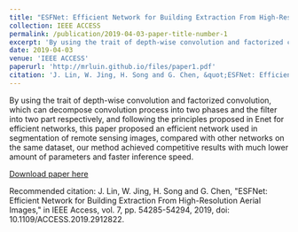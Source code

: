```yaml
---
title: "ESFNet: Efficient Network for Building Extraction From High-Resolution Aerial Images"
collection: IEEE ACCESS
permalink: /publication/2019-04-03-paper-title-number-1
excerpt: 'By using the trait of depth-wise convolution and factorized convolution, which can decompose convolution process into two phases and the filter into two part respectively, and following the principles proposed in Enet for efficient networks, this paper proposed an efficient network used in segmentation of remote sensing images, compared with other networks on the same dataset, our method achieved competitive results with much lower amount of parameters and faster inference speed.'
date: 2019-04-03
venue: 'IEEE ACCESS'
paperurl: 'http://mrluin.github.io/files/paper1.pdf'
citation: 'J. Lin, W. Jing, H. Song and G. Chen, &quot;ESFNet: Efficient Network for Building Extraction From High-Resolution Aerial Images, &quot; <i>in IEEE Access</i>. vol. 7, pp. 54285-54294, 2019, doi: 10.1109/ACCESS.2019.2912822.'
---
```

By using the trait of depth-wise convolution and factorized convolution, which can decompose convolution process into two phases and the filter into two part respectively, and following the principles proposed in Enet for efficient networks, this paper proposed an efficient network used in segmentation of remote sensing images, compared with other networks on the same dataset, our method achieved competitive results with much lower amount of parameters and faster inference speed.

[Download paper here](http://academicpages.github.io/files/paper1.pdf)

Recommended citation: J. Lin, W. Jing, H. Song and G. Chen, "ESFNet: Efficient Network for Building Extraction From High-Resolution Aerial Images," in IEEE Access, vol. 7, pp. 54285-54294, 2019, doi: 10.1109/ACCESS.2019.2912822.
